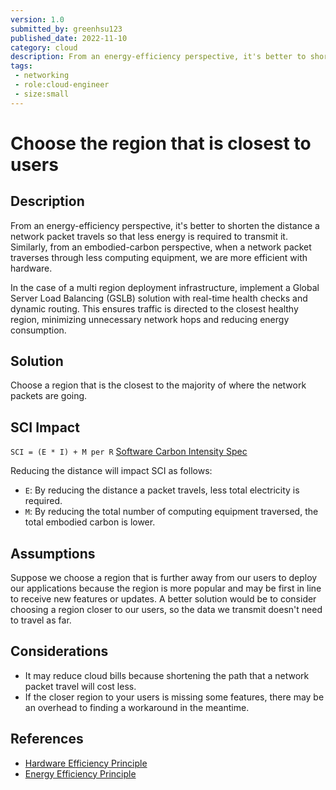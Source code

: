 ```yaml
---
version: 1.0
submitted_by: greenhsu123
published_date: 2022-11-10
category: cloud
description: From an energy-efficiency perspective, it's better to shorten the distance a network packet travels so that less energy is required to transmit it. Similarly, from an embodied-carbon perspective, when a network packet traverses through less computing equipment, we are more efficient with hardware. 
tags: 
 - networking
 - role:cloud-engineer
 - size:small
---
```


# Choose the region that is closest to users

## Description
From an energy-efficiency perspective, it's better to shorten the distance a network packet travels so that less energy is required to transmit it. Similarly, from an embodied-carbon perspective, when a network packet traverses through less computing equipment, we are more efficient with hardware. 

In the case of a multi region deployment infrastructure, implement a Global Server Load Balancing (GSLB) solution with real-time health checks and dynamic routing. This ensures traffic is directed to the closest healthy region, minimizing unnecessary network hops and reducing energy consumption.

## Solution
Choose a region that is the closest to the majority of where the network packets are going. 

## SCI Impact

`SCI = (E * I) + M per R`
[Software Carbon Intensity Spec](https://grnsft.org/sci)

Reducing the distance will impact SCI as follows:

- `E`: By reducing the distance a packet travels, less total electricity is required. 
- `M`: By reducing the total number of computing equipment traversed, the total embodied carbon is lower.

## Assumptions
Suppose we choose a region that is further away from our users to deploy our applications because the region is more popular and may be first in line to receive new features or updates. A better solution would be to consider choosing a region closer to our users, so the data we transmit doesn't need to travel as far. 

## Considerations
- It may reduce cloud bills because shortening the path that a network packet travel will cost less. 
- If the closer region to your users is missing some features, there may be an overhead to finding a workaround in the meantime. 

## References
- [Hardware Efficiency Principle](https://learn.greensoftware.foundation/practitioner/hardware-efficiency)
- [Energy Efficiency Principle](https://learn.greensoftware.foundation/practitioner/energy-efficiency)
